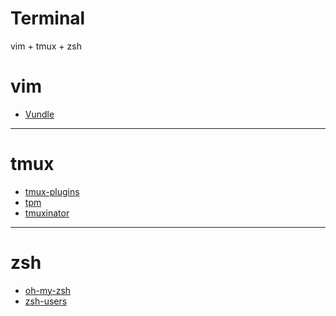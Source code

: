 Terminal
========

vim + tmux + zsh

# vim

- [Vundle](https://github.com/gmarik/Vundle.vim)

---

# tmux

- [tmux-plugins](https://github.com/tmux-plugins)
- [tpm](https://github.com/tmux-plugins/tpm)
- [tmuxinator](https://github.com/tmuxinator/tmuxinator)

---

# zsh

- [oh-my-zsh](https://github.com/robbyrussell/oh-my-zsh)
- [zsh-users](https://github.com/zsh-users)
